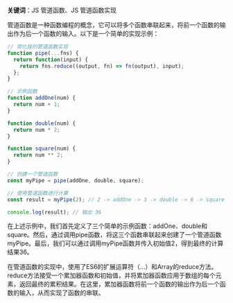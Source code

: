 **关键词**：JS 管道函数、JS 管道函数实现

管道函数是一种函数编程的概念，它可以将多个函数串联起来，将前一个函数的输出作为后一个函数的输入。以下是一个简单的实现示例：

```javascript
// 简化版的管道函数实现
function pipe(...fns) {
  return function(input) {
    return fns.reduce((output, fn) => fn(output), input);
  };
}

// 示例函数
function addOne(num) {
  return num + 1;
}

function double(num) {
  return num * 2;
}

function square(num) {
  return num ** 2;
}

// 创建一个管道函数
const myPipe = pipe(addOne, double, square);

// 使用管道函数进行计算
const result = myPipe(2); // 2 -> addOne -> 3 -> double -> 6 -> square -> 36

console.log(result); // 输出 36
```

在上述示例中，我们首先定义了三个简单的示例函数：addOne、double和square。然后，通过调用pipe函数，将这三个函数串联起来创建了一个管道函数myPipe。最后，我们可以通过调用myPipe函数并传入初始值2，得到最终的计算结果36。

在管道函数的实现中，使用了ES6的扩展运算符（...）和Array的reduce方法。reduce方法接受一个累加器函数和初始值，并将累加器函数应用于数组的每个元素，返回最终的累积结果。在这里，累加器函数将前一个函数的输出作为后一个函数的输入，从而实现了函数的串联。
